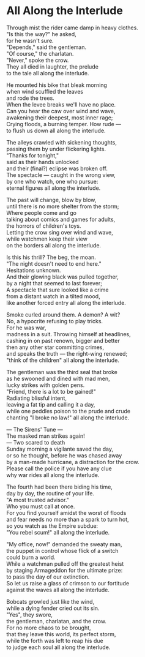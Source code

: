 # All Along the Interlude

Through mist the rider came damp in heavy clothes.  
"Is this the way?" he asked,  
for he wasn't sure.  
"Depends," said the gentleman.  
"Of course," the charlatan.  
    "Never," spoke the crow.  
They all died in laughter, the prelude  
to the tale all along the interlude.  

He mounted his bike that bleak morning  
when wind scuffled the leaves  
and rode the trees.  
When the levee breaks we'll have no place.  
Can you hear the caw over wind and wave,  
awakening their deepest, most inner rage;  
Crying floods, a burning temper. How rude —  
to flush us down all along the interlude.  

The alleys crawled with sickening thoughts,  
passing them by under flickering lights.  
"Thanks for tonight,"  
said as their hands unlocked  
and their (final?) eclipse was broken off.  
The spectacle — caught in the wrong view,  
by one who watch, one who pursue:  
eternal figures all along the interlude.  

The past will change, blow by blow,  
until there is no more shelter from the storm;  
Where people come and go  
talking about comics and games for adults,  
the horrors of children's toys.  
Letting the crow sing over wind and wave,  
while watchmen keep their view  
on the borders all along the interlude.  

Is this his thrill? The beg, the moan.  
"The night doesn't need to end here."  
Hesitations unknown.  
And their glowing black was pulled together,  
by a night that seemed to last forever;  
A spectacle that sure looked like a crime  
from a distant watch in a tilted mood,  
like another forced entry all along the interlude.  

Smoke curled around them. A demon? A wit?  
No, a hypocrite refusing to play tricks.  
For he was war,  
madness in a suit. Throwing himself at headlines,  
cashing in on past renown, bigger and better  
then any other star committing crimes,  
and speaks the truth — the right-wing renewed;  
"think of the children" all along the interlude.  

The gentleman was the third seal that broke  
as he swooned and dined with mad men,  
lucky strikes with golden pens.  
"Friend, there is a lot to be gained!"  
Radiating blissful intent,  
leaving a fat tip and calling it a day,  
while one peddles poison to the prude and crude  
chanting "I broke no law!" all along the interlude.  

  — The Sirens' Tune —  
The masked man strikes again!  
— Two scared to death  
Sunday morning a vigilante saved the day,  
or so he thought, before he was chased away  
by a man-made hurricane, a distraction for the crow.  
Please call the police if you have any clue  
why war rides all along the interlude.  

The fourth had been there biding his time,  
day by day, the routine of your life.  
"A most trusted advisor."  
Who you must call at once.  
For you find yourself amidst the worst of floods  
and fear needs no more than a spark to turn hot,  
so you watch as the Empire subdue:  
"You rebel scum!" all along the interlude.  

"My office, now!" demanded the sweaty man,  
the puppet in control whose flick of a switch  
could burn a world.  
While a watchman pulled off the greatest heist  
by staging Armageddon for the ultimate prize:  
to pass the day of our extinction.  
So let us raise a glass of crimson to our fortitude  
against the waves all along the interlude.  

Bobcats growled just like the wind,  
while a dying fender cried out its sin.  
"Yes", they swore,  
the gentleman, charlatan, and the crow.   
For no more chaos to be brought,  
that they leave this world, its perfect storm,  
while the forth was left to reap his due  
to judge each soul all along the interlude.  
